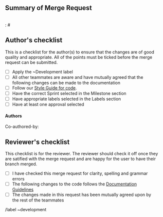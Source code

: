 ## Summary of Merge Request

<!-- BREIFLY describe what this MR is about. Bullet points are okay -->
<br>
<!-- What does this do to your issue? i.e. Fixes / Completes -->: #<!-- issue number. Make sure there is no space between the '#' and issue number-->

## Author's checklist 
This is a checklist for the author(s) to ensure that the changes are of good quality and appropriate. All of the points must be ticked before the merge request can be submitted.
- [ ] Apply the ~Development label
- [ ] All other teammates are aware and have mutually agreed that the following changes can be made to the documentation
- [ ] Follow our [Style Guide for code](LINK).
- [ ] Have the correct Sprint selected in the Milestone section
- [ ] Have appropriate labels selected in the Labels section
- [ ] Have at least one approval selected 

<!--Do not add the ~"feature", ~"frontend", ~"backend", ~"bug", or ~"database" labels if you are only updating documentation. These labels will cause the MR to be added to code verification QA issues.-->

#### Authors
<!-- If you do not have any co-authors, change 'Co-author' to 'Author' and put in your details. Otherwise keep the names and tags of your coauthors and delete all the comments-->
Co-authored-by: <!-- Author's full name followed by a space and their correspnding username tag-->
<!-- Please keep the name of your co-author: Alexander Pace, Georgia Strongman, Jacqui Dong, Justina Koh, Maz McMurray, Michael Behan-->
<!-- Please keep the tag of your co-author: @pacealex @stronggeor @dongjacq @kohjust @stronggeor @behanmich -->

## Reviewer's checklist
 This checklist is for the reviewer. The reviewer should check it off once they are satified with the merge request and are happy for the user to have their branch merged. 
* [ ] I have checked this merge request for clarity, spelling and grammar errors
* [ ] The following changes to the code follows the [Documentation Guidelines](LINK)
* [ ] The changes made in this request has been mutually agreed upon by the rest of the teammates

/label ~development

